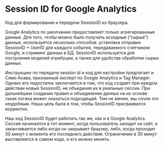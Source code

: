 # Session ID for Google Analytics
Код для формирования и передачи SessionID из браузера.

Google Analytics по умолчанию предоставляет только агрегированные данные. Для того, чтобы можно было получать исходные (“сырые”) данные, используется несколько способов: установка отправки SessionID + UserID для каждого события, передаваемого счетчиком Google, и стриминг данных в БД. 
SessionID используется для построения моделей атрибуции, а также для удобства обработки сырых данных.

Инструкцию по передаче session id и код для настройки предлагает и Симо Ахава, признанный эксперт по Google Analytics и Tag Manager. Однако его недостаток заключается в том, что код создает при каждом действии новый SessionID, не объединяя их в реальные сессии. При дальнейшем создании правил и объединении данных на их основе такая логика может оказаться подходящей. Тем не менее, мы сочли это неудобным. Наша цель была в том, чтобы SessionID присваивался корректно.

Наш код SessionID будет работать так же, как и в Google Analytics. Сессия начинается в тот момент, когда пользователь заходит на сайт, и заканчивается либо когда он закрывает браузер, либо, когда проходит 30 минут с момента его последнего действия. Ограничение в 30 минут выставляется в самом коде, и его можно менять.
